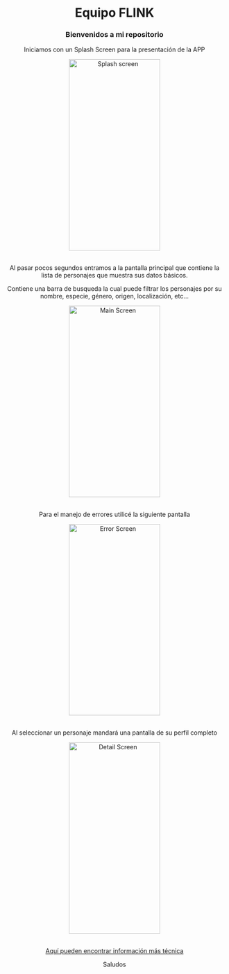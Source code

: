 <div align="center">
<h1>Equipo FLINK</h1>
<h3>Bienvenidos a mi repositorio</h3>
<p>Iniciamos con un Splash Screen para la presentación de la APP</p>
<img src="https://user-images.githubusercontent.com/25913317/72449037-a5c7dd00-377d-11ea-8343-509fd261cc16.jpg" alt="Splash screen" width="210" height="440">
<br>
<br>
<p>Al pasar pocos segundos entramos a la pantalla principal que contiene la lista de personajes que muestra sus datos básicos.</p>
<p>Contiene una barra de busqueda la cual puede filtrar los personajes por su nombre, especie, género, origen, localización, etc...</p>
<img src="https://user-images.githubusercontent.com/25913317/72449451-49b18880-377e-11ea-8b61-fe650cc0515b.jpg" alt="Main Screen" width="210" height="440">
<br>
<br>
<p>Para el manejo de errores utilicé la siguiente pantalla</p>
<img src="https://user-images.githubusercontent.com/25913317/72449866-00156d80-377f-11ea-9088-ef73655a4ce8.jpg" alt="Error Screen" width="210" height="440">
<br>
<br>
<p>Al seleccionar un personaje mandará una pantalla de su perfil completo</p>
<img src="https://user-images.githubusercontent.com/25913317/72450022-4074eb80-377f-11ea-92f4-9c40b1ca3dd4.jpg" alt="Detail Screen" width="210" height="440">
<br>
<br>
  <a href="https://github.com/daniel1522/flink/wiki"><p>Aquí pueden encontrar información más técnica</p></a>
<p>Saludos</p>
</div>
